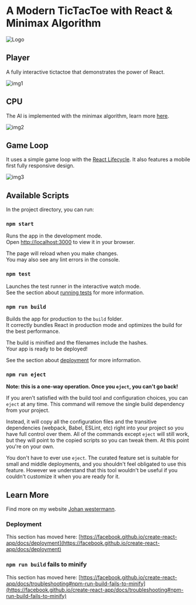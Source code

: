 # A Modern TicTacToe with React & Minimax Algorithm

![Logo](https://github.com/Stringboom/tictactoe/assets/38455240/8b1a4dcc-a6e8-426e-a0d2-a0402d2e37ef)

## Player

A fully interactive tictactoe that demonstrates the power of React.

![img1](https://github.com/Stringboom/tictactoe/assets/38455240/ba83b022-9a52-431a-bb07-b832ba951a86)

## CPU

The AI is implemented with the minimax algorithm, learn more [here](https://blogs.cornell.edu/info2040/2022/09/13/56590/#:~:text=The%20Minimax%20Tic%2DTac%2DToe,Want%20to%20try%20it%20yourself%3F).

![img2](https://github.com/Stringboom/tictactoe/assets/38455240/a7e17663-2209-4874-9b5e-aaeaec247965)

## Game Loop

It uses a simple game loop with the [React Lifecycle](https://legacy.reactjs.org/docs/state-and-lifecycle.html). It also features a mobile first fully responsive design. 

![img3](https://github.com/Stringboom/tictactoe/assets/38455240/c98bb424-e839-41f8-a79d-935a80a60613)

## Available Scripts

In the project directory, you can run:

### `npm start`

Runs the app in the development mode.\
Open [http://localhost:3000](http://localhost:3000) to view it in your browser.

The page will reload when you make changes.\
You may also see any lint errors in the console.

### `npm test`

Launches the test runner in the interactive watch mode.\
See the section about [running tests](https://facebook.github.io/create-react-app/docs/running-tests) for more information.

### `npm run build`

Builds the app for production to the `build` folder.\
It correctly bundles React in production mode and optimizes the build for the best performance.

The build is minified and the filenames include the hashes.\
Your app is ready to be deployed!

See the section about [deployment](https://facebook.github.io/create-react-app/docs/deployment) for more information.

### `npm run eject`

**Note: this is a one-way operation. Once you `eject`, you can't go back!**

If you aren't satisfied with the build tool and configuration choices, you can `eject` at any time. This command will remove the single build dependency from your project.

Instead, it will copy all the configuration files and the transitive dependencies (webpack, Babel, ESLint, etc) right into your project so you have full control over them. All of the commands except `eject` will still work, but they will point to the copied scripts so you can tweak them. At this point you're on your own.

You don't have to ever use `eject`. The curated feature set is suitable for small and middle deployments, and you shouldn't feel obligated to use this feature. However we understand that this tool wouldn't be useful if you couldn't customize it when you are ready for it.

## Learn More

Find more on my website [Johan westermann](https://johanwestermann.co.za).

### Deployment

This section has moved here: [https://facebook.github.io/create-react-app/docs/deployment](https://facebook.github.io/create-react-app/docs/deployment)

### `npm run build` fails to minify

This section has moved here: [https://facebook.github.io/create-react-app/docs/troubleshooting#npm-run-build-fails-to-minify](https://facebook.github.io/create-react-app/docs/troubleshooting#npm-run-build-fails-to-minify)
